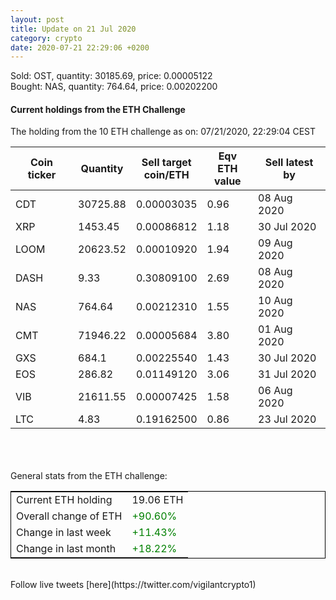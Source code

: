 ```yaml
---
layout: post
title: Update on 21 Jul 2020
category: crypto
date: 2020-07-21 22:29:06 +0200
---
```

<!-- Global site tag (gtag.js) - Google Analytics -->
<script async src="https://www.googletagmanager.com/gtag/js?id=UA-103831149-5"></script>
<script>
  window.dataLayer = window.dataLayer || [];
  function gtag(){dataLayer.push(arguments);}
  gtag('js', new Date());

  gtag('config', 'UA-103831149-5');
</script>
Sold: OST, quantity:     30185.69, price:   0.00005122<br>Bought: NAS, quantity:       764.64, price:   0.00202200<br>

#### Current holdings from the ETH Challenge

The holding from the 10 ETH challenge as on: 07/21/2020, 22:29:04 CEST

|Coin ticker|Quantity|Sell target<br>coin/ETH|Eqv ETH<br>value|Sell latest by|
|-----------|--------|-----------|-----------|--------------|
CDT|30725.88|  0.00003035|0.96|08 Aug 2020|
XRP|1453.45|  0.00086812|1.18|30 Jul 2020|
LOOM|20623.52|  0.00010920|1.94|09 Aug 2020|
DASH|9.33|  0.30809100|2.69|08 Aug 2020|
NAS|764.64|  0.00212310|1.55|10 Aug 2020|
CMT|71946.22|  0.00005684|3.80|01 Aug 2020|
GXS|684.1|  0.00225540|1.43|30 Jul 2020|
EOS|286.82|  0.01149120|3.06|31 Jul 2020|
VIB|21611.55|  0.00007425|1.58|06 Aug 2020|
LTC|4.83|  0.19162500|0.86|23 Jul 2020|

<br>
<br>
<br>
General stats from the ETH challenge:

<table style="border:1px solid black;margin-left:auto;margin-right:auto;">
	<tbody>
	<tr>
		<td>Current ETH holding</td>
		<td>     19.06 ETH</td>
	</tr>
	<tr>
		<td>Overall change of ETH</td>
		<td><font color="green">+90.60%</font></td>
	</tr>
	<tr>
		<td>Change in last week</td>
		<td><font color="green">+11.43%</font></td>
	</tr>
	<tr>
		<td>Change in last month</td>
		<td><font color="green">+18.22%</font></td>
	</tr>
	</tbody>
</table>

<br>
Follow live tweets [here](https://twitter.com/vigilantcrypto1)
<br>
<br>